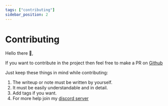 ```yaml
---
tags: ["contributing"]
sidebar_position: 2
---
```


# Contributing

Hello there 👋,

If you want to contribute in the project then feel free to make a PR on <a href="https://github.com/shivam1317/Cybernotes">Github</a>

Just keep these things in mind while contributing:

1. The writeup or note must be written by yourself.
2. It must be easily understandable and in detail.
3. Add tags if you want.
4. For more help join my <a href="https://discord.gg/HwEUf6p2yW">discord server</a>
